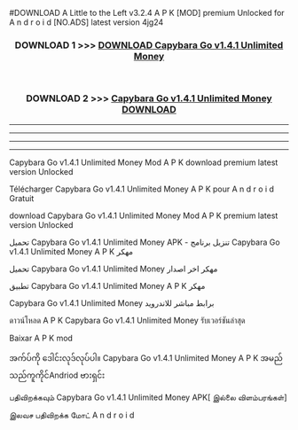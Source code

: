 #DOWNLOAD A Little to the Left v3.2.4 A P K [MOD] premium Unlocked for A n d r o i d [NO.ADS] latest version 4jg24 



<div align="center">

<h3>DOWNLOAD 1 >>> <a href="https://downloadmod1.web.app/?judul=Capybara Go v1.4.1 Unlimited Money ">DOWNLOAD Capybara Go v1.4.1 Unlimited Money </a></h3><br>

<h3>DOWNLOAD 2 >>> <a href="https://downloadmod1.web.app/?judul=Capybara Go v1.4.1 Unlimited Money ">Capybara Go v1.4.1 Unlimited Money  DOWNLOAD </a></h3>

</div>


----------------------------------------------------------

----------------------------------------------------------

----------------------------------------------------------

----------------------------------------------------------


Capybara Go v1.4.1 Unlimited Money  Mod A P K download premium latest version Unlocked

Télécharger Capybara Go v1.4.1 Unlimited Money  A P K pour A n d r o i d Gratuit

download Capybara Go v1.4.1 Unlimited Money  Mod A P K premium latest version Unlocked

تحميل Capybara Go v1.4.1 Unlimited Money  APK - تنزيل برنامج Capybara Go v1.4.1 Unlimited Money  A P K مهكر

تحميل Capybara Go v1.4.1 Unlimited Money  مهكر اخر اصدار

تطبيق Capybara Go v1.4.1 Unlimited Money  A P K مهكر

Capybara Go v1.4.1 Unlimited Money  برابط مباشر للاندرويد

ดาวน์โหลด A P K Capybara Go v1.4.1 Unlimited Money  รับเวอร์ชันล่าสุด

Baixar A P K mod

အက်ပ်ကို ဒေါင်းလုဒ်လုပ်ပါ။ Capybara Go v1.4.1 Unlimited Money  A P K အမည်သည်ကူကိုင်Andriod ဗားရှင်း

பதிவிறக்கவும் Capybara Go v1.4.1 Unlimited Money  APK[ இல்லை விளம்பரங்கள்] 
 
இலவச பதிவிறக்க மோட் A n d r o i d



